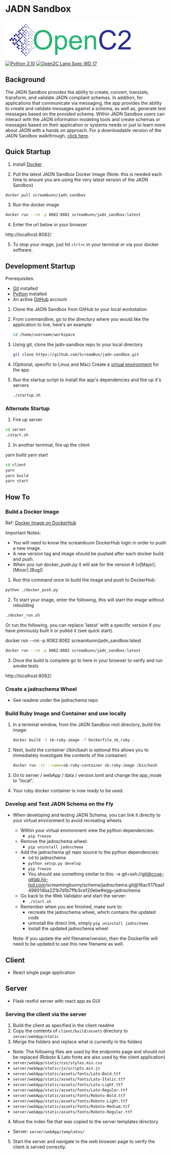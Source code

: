 # JADN Sandbox

[![OpenC2](https://github.com/ScreamBun/SB_Utils/blob/master/assets/images/openc2.png?raw=true)](https://openc2.org/)
[![Python 3.10](https://img.shields.io/badge/Python-3.10-blue)](https://www.python.org/downloads/release/python-3100/)
[![Open2C Lang Spec WD 17](https://img.shields.io/badge/Open2C%20Lang%20Spec-WD17-brightgreen)](https://github.com/dlemire60/openc2-oc2ls)

## Background

The JADN Sandbox provides the ability to create, convert, translate, transform, and validate JADN compliant schemas. In addition, for applications that communicate via messaging, the app provides the ability to create and validate messages against a schema, as well as, generate test messages based on the provided schema. Within JADN Sandbox users can interact with the JADN information modeling tools and create schemas or messages based on their application or systems needs or just to learn more about JADN with a hands on approach.
For a downloadable version of the JADN Sandbox walkthrough, [click here](https://github.com/ScreamBun/jadn-sandbox/blob/develop/documentation/JADNSandboxInfo.pdf).

## Quick Startup

1. Install [Docker](https://docs.docker.com/get-docker/)

2. Pull the latest JADN Sandbox Docker Image (Note: this is needed each time to ensure you are using the very latest version of the JADN Sandbox)

```bash
docker pull screambunn/jadn_sandbox
```

3. Run the docker image

  ```bash
  docker run --rm -p 8082:8082 screambunn/jadn_sandbox:latest
  ```

4. Enter the url below in your browser

  http://localhost:8082/

5. To stop your image, just hit `ctrl+c` in your terminal or via your docker software.

## Development Startup

Prerequisites:

* [Git](https://git-scm.com/) installed
* [Python](https://www.python.org/downloads/release/python-3100/) installed
* An active [GitHub](https://github.com/ScreamBun/jadn-sandbox) account

1. Clone the JADN Sandbox from GitHub to your local workstation

2. From commandline, go to the directory where you would like the application to live, here's an example:

   ```bash
   cd /home/username/workspace
   ```

3. Using git, clone the jadn-sandbox repo to your local directory

   ```bash
   git clone https://github.com/ScreamBun/jadn-sandbox.git
   ```

4. (Optional, specific to Linux and Mac) Create a [virtual environment](https://www.freecodecamp.org/news/how-to-setup-virtual-environments-in-python/) for the app

5. Run the startup script to install the app's dependencies and fire up it's servers

   ```bash
   ./startup.sh
   ```

### Alternate Startup

1. Fire up server

  ```bash
  cd server
  ./start.sh
  ```

2. In another terminal, fire up the client

yarn build
yarn start
  ```bash
  cd client
  yarn
  yarn build
  yarn start
  ```

## How To

### Build a Docker Image

Ref: [Docker Image on DockerHub](https://hub.docker.com/repository/docker/screambunn/jadn_sandbox/general)

Important Notes:

* You will need to know the screambunn DockerHub login in order to push a new image.
* A new version tag and image should be pushed after each docker build and push.  
* When you run docker_push.py it will ask for the version # (v[Major].[Minor].[Bug])

1. Run this command once to build the image and push to DockerHub:

  ```bash
  python ./docker_push.py
  ```

2. To start your image, enter the following, this will start the image without rebuilding

  ```bash
  ./docker_run.sh
  ```

Or run the following, you can replace 'latest' with a specific version if you have previously built it or pulled it (see quick start).

docker run --rm -p 8082:8082 screambunn/jadn_sandbox:latest
  ```bash
  docker run --rm -p 8082:8082 screambunn/jadn_sandbox:latest
  ```


3. Once the build is complete go to here in your browser to verify and run smoke tests

  http://localhost:8082/

### Create a jadnschema Wheel

* See readme under the jadnschema repo

### Build Ruby Image and Container and use locally

1. In a terminal window, from the JADN Sandbox root directory, build the image:

    ```bash
    docker build -t sb-ruby-image -f Dockerfile_sb_ruby .
    ```

2. Next, build the container (/bin/bash is optional this allows you to immediately investigate the contents of the container)

    ```bash
    docker run -it --name=sb-ruby-container sb-ruby-image /bin/bash
    ```

3. Go to server / webApp / data / version.toml and change the app_mode to "local".  

4. Your ruby docker container is now ready to be used.

### Develop and Test JADN Schema on the Fly

* When developing and testing JADN Schema, you can link it directly to your virtual environment to avoid recreating wheels.
  - Within your virtual environment view the python dependencies:
    - `pip freeze`
  - Remove the jadnschema wheel:
    - `pip uninstall jadnschema`
  - Add the jadnschema git repo source to the python dependencies:
    - cd to jadnschema
    - `python setup.py develop`
    - `pip freeze`
    - You should see something similar to this:
      -e git+ssh://git@ccoe-gitlab.hii-tsd.com/screamingbunny/schema/jadnschema.git@16ac517baa1499014ba221b7d1b7ffb3cef20ebe#egg=jadnschema
  - Go back to the Web Validator and start the server:
    - `./start.sh`
  - Remember when you are finished, make sure to:
    - recreate the jadnschema wheel, which contains the updated code
    - uninstall the direct link, simply `pip uninstall jadnschema`
    - install the updated jadnschema wheel

  Note: If you update the whl filename/version, then the Dockerfile will need to be updated to use this new filename as well.

## Client

* React single page application

## Server

* Flask restful server with react app as GUI

### Serving the client via the server

1. Build the client as specified in the client readme
2. Copy the contents of `client/build/assets` directory to `server/webApp/static`
3. Merge the folders and replace what is currently in the folders

* Note: The following files are used by the endpoints page and should not be replaced (Roboto & Lato fonts are also used by the client application)
* `server/webApp/static/css/styles.min.css`
* `server/webApp/static/js/scripts.min.js`
* `server/webApp/static/assets/fonts/Lato-Bold.ttf`
* `server/webApp/static/assets/fonts/Lato-Italic.ttf`
* `server/webApp/static/assets/fonts/Lato-Light.ttf`
* `server/webApp/static/assets/fonts/Lato-Regular.ttf`
* `server/webApp/static/assets/fonts/Roboto-Bold.ttf`
* `server/webApp/static/assets/fonts/Roboto-Light.ttf`
* `server/webApp/static/assets/fonts/Roboto-Medium.ttf`
* `server/webApp/static/assets/fonts/Roboto-Regular.ttf`

4. Move the index file that was copied to the server templates directory

* Server: `server/webApp/templates/`

5. Start the server and navigate to the web browser page to verify the client is served correctly.
